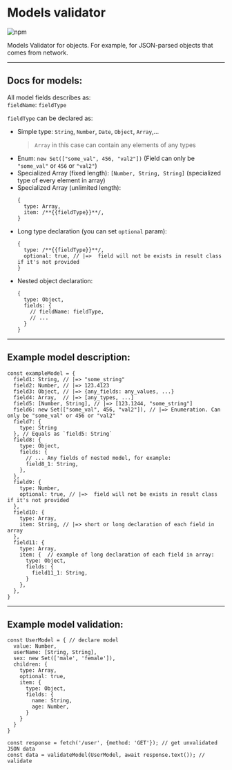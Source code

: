 # Models validator
![npm](https://img.shields.io/npm/dt/%40sergtyapkin%2Fmodels-validator)

Models Validator for objects.
For example, for JSON-parsed objects that comes from network.

---
## Docs for models:
All model fields describes as:
<br> `fieldName`: `fieldType`

`fieldType` can be declared as:

- Simple type: `String`, `Number`, `Date`, `Object`, `Array`,...
  > `Array` in this case can contain any elements of any types
- Enum: `new Set(["some_val", 456, "val2"])` (Field can only be `"some_val"` or `456` or `"val2"`)
- Specialized Array (fixed length): `[Number, String, String]` (specialized type of every element in array)
- Specialized Array (unlimited length):
  ```JS
  {
    type: Array,
    item: /**{{fieldType}}**/,
  }
  ```
- Long type declaration (you can set `optional` param):
  ```JS
  {
    type: /**{{fieldType}}**/,
    optional: true, // |=>  field will not be exists in result class if it's not provided
  }
  ```
- Nested object declaration:
  ```JS
  {
    type: Object,
    fields: {
      // fieldName: fieldType,
      // ...    
    }
  }
  ```

----
## Example model description:
```JS
const exampleModel = {
  field1: String, // |=> "some_string"
  field2: Number, // |=> 123.4123
  field3: Object, // |=> {any_fields: any_values, ...}
  field4: Array,  // |=> [any_types, ...]
  field5: [Number, String], // |=> [123.1244, "some_string"]
  field6: new Set(["some_val", 456, "val2"]), // |=> Enumeration. Can only be "some_val" or 456 or "val2"
  field7: {
    type: String
  }, // Equals as `field5: String`
  field8: {
    type: Object,
    fields: {
      // ... Any fields of nested model, for example:
      field8_1: String,
    },
  },
  field9: {
    type: Number,
    optional: true, // |=>  field will not be exists in result class if it's not provided
  },
  field10: {
    type: Array,
    item: String, // |=> short or long declaration of each field in array
  },
  field11: {
    type: Array,
    item: {  // example of long declaration of each field in array:
      type: Object,
      fields: {
        field11_1: String,
      }
    },
  },
}
```
---
## Example model validation:

```JS
const UserModel = { // declare model
  value: Number,
  userName: [String, String],
  sex: new Set(['male', 'female']),
  children: {
    type: Array,
    optional: true,
    item: {
      type: Object,
      fields: {
        name: String,
        age: Number,
      }
    }
  }
}

const response = fetch('/user', {method: 'GET'}); // get unvalidated JSON data
const data = validateModel(UserModel, await response.text()); // validate
```
